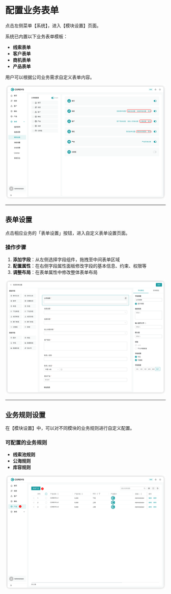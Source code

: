 # 配置业务表单

点击左侧菜单【系统】，进入【模块设置】页面。

系统已内置以下业务表单模板：
- **线索表单**
- **客户表单**
- **商机表单**
- **产品表单**

用户可以根据公司业务需求自定义表单内容。

![表单设置](../img/user_manual/form-settings.png)

---

## 表单设置

点击相应业务的「表单设置」按钮，进入自定义表单设置页面。

### 操作步骤

1. **添加字段**：从左侧选择字段组件，拖拽至中间表单区域
2. **配置属性**：在右侧字段属性面板修改字段的基本信息、约束、权限等
3. **调整布局**：在表单属性中修改整体表单布局

![模块设置](../img/user_manual/module-settings.png)

---

## 业务规则设置

在【模块设置】中，可以对不同模块的业务规则进行自定义配置。

### 可配置的业务规则

- **线索池规则**
- **公海规则**
- **库容规则**

![业务规则设置](../img/user_manual/business-rules.png)